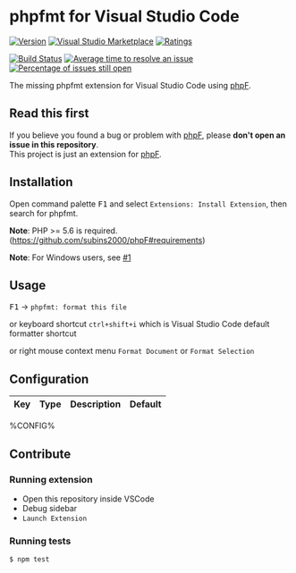 # phpfmt for Visual Studio Code

[![Version](https://vsmarketplacebadge.apphb.com/version/kokororin.vscode-phpfmt.svg)](https://marketplace.visualstudio.com/items?itemName=kokororin.vscode-phpfmt)
[![Visual Studio Marketplace](https://vsmarketplacebadge.apphb.com/installs/kokororin.vscode-phpfmt.svg)](https://marketplace.visualstudio.com/items?itemName=kokororin.vscode-phpfmt)
[![Ratings](https://vsmarketplacebadge.apphb.com/rating/kokororin.vscode-phpfmt.svg)](https://marketplace.visualstudio.com/items?itemName=kokororin.vscode-phpfmt)

[![Build Status](https://travis-ci.org/kokororin/vscode-phpfmt.svg?branch=master)](https://travis-ci.org/kokororin/vscode-phpfmt)
[![Average time to resolve an issue](https://isitmaintained.com/badge/resolution/kokororin/vscode-phpfmt.svg)](https://isitmaintained.com/project/kokororin/vscode-phpfmt "Average time to resolve an issue")
[![Percentage of issues still open](https://isitmaintained.com/badge/open/kokororin/vscode-phpfmt.svg)](https://isitmaintained.com/project/kokororin/vscode-phpfmt "Percentage of issues still open")

The missing phpfmt extension for Visual Studio Code using [phpF](https://github.com/subins2000/phpF).

## Read this first

If you believe you found a bug or problem with [phpF](https://github.com/subins2000/phpF), please **don't open an issue in this repository**.  
This project is just an extension for [phpF](https://github.com/subins2000/phpF).

## Installation

Open command palette <kbd>F1</kbd> and select `Extensions: Install Extension`, then search for phpfmt.

**Note**: PHP >= 5.6 is required.  
(https://github.com/subins2000/phpF#requirements)  

**Note**: For Windows users, see [#1](https://github.com/kokororin/vscode-phpfmt/issues/1)

## Usage

<kbd>F1</kbd> -> `phpfmt: format this file`

or keyboard shortcut `ctrl+shift+i` which is Visual Studio Code default formatter shortcut

or right mouse context menu `Format Document` or `Format Selection`

## Configuration

| Key | Type | Description | Default |
| -------- | ----------- | ----------- | ----------- |
%CONFIG%

## Contribute

### Running extension
- Open this repository inside VSCode
- Debug sidebar
- `Launch Extension`

### Running tests
```bash
$ npm test
```
